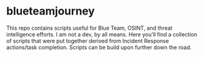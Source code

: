 # blueteamjourney
This repo contains scripts useful for Blue Team, OSINT, and threat intelligence efforts. I am not a dev, by all means. Here you'll find a collection of scripts that were put together derived from Incident Response actions/task completion. Scripts can be build upon further down the road.
